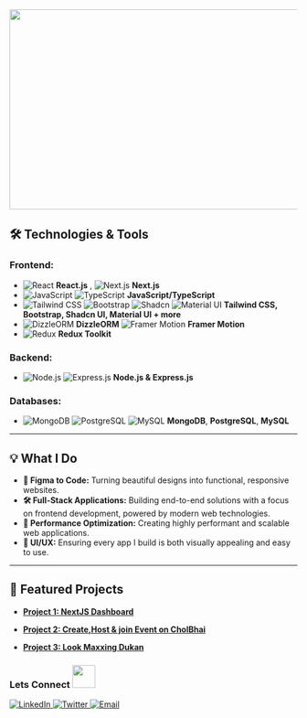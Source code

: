 
 <img src="https://utfs.io/f/4e1b4e97-87ae-48dd-be21-fead7613dc14-kg0fdj.png" width="600px" height="350px"/>


## 🛠️ Technologies & Tools

### Frontend:
- ![React](https://img.shields.io/badge/-React-61DAFB?style=flat&logo=react&logoColor=white) **React.js** , ![Next.js](https://img.shields.io/badge/-Next.js-000000?style=flat&logo=nextdotjs&logoColor=white) **Next.js**
- ![JavaScript](https://img.shields.io/badge/-JavaScript-F7DF1E?style=flat&logo=javascript&logoColor=black) ![TypeScript](https://img.shields.io/badge/-TypeScript-007ACC?style=flat&logo=typescript&logoColor=white) **JavaScript/TypeScript**
- ![Tailwind CSS](https://img.shields.io/badge/-Tailwind%20CSS-38B2AC?style=flat&logo=tailwind-css&logoColor=white) ![Bootstrap](https://img.shields.io/badge/-Bootstrap-7952B3?style=flat&logo=bootstrap&logoColor=white) ![Shadcn](https://img.shields.io/badge/-Shadcn%20UI-6C63FF?style=flat&logo=shadcn&logoColor=white) ![Material UI](https://img.shields.io/badge/-Material%20UI-0081CB?style=flat&logo=mui&logoColor=white)  **Tailwind CSS, Bootstrap, Shadcn UI, **Material UI** + more**
- ![DizzleORM](https://img.shields.io/badge/-DizzleORM-000000?style=flat&logo=dizzle&logoColor=white) **DizzleORM** 
 ![Framer Motion](https://img.shields.io/badge/-Framer%20Motion-1A1A1A?style=flat&logo=framer&logoColor=white) **Framer Motion**
- ![Redux](https://img.shields.io/badge/-Redux-764ABC?style=flat&logo=redux&logoColor=white) **Redux Toolkit**

### Backend:
- ![Node.js](https://img.shields.io/badge/-Node.js-339933?style=flat&logo=nodedotjs&logoColor=white) ![Express.js](https://img.shields.io/badge/-Express.js-000000?style=flat&logo=express&logoColor=white) **Node.js & Express.js**

### Databases:
- ![MongoDB](https://img.shields.io/badge/-MongoDB-47A248?style=flat&logo=mongodb&logoColor=white)  ![PostgreSQL](https://img.shields.io/badge/-PostgreSQL-4169E1?style=flat&logo=postgresql&logoColor=white) ![MySQL](https://img.shields.io/badge/-MySQL-4479A1?style=flat&logo=mysql&logoColor=white)
**MongoDB**, **PostgreSQL**, **MySQL**
---

## 💡 What I Do

- **📐 Figma to Code:** Turning beautiful designs into functional, responsive websites.
- **🛠️ Full-Stack Applications:** Building end-to-end solutions with a focus on frontend development, powered by modern web technologies.
- **🚀 Performance Optimization:** Creating highly performant and scalable web applications.
- **🎨 UI/UX:** Ensuring every app I build is both visually appealing and easy to use.

---

## 🌟 Featured Projects

- **[Project 1: NextJS Dashboard](https://shei-dashboard.vercel.app/)**  
 
- **[Project 2: Create,Host & join Event on CholBhai](https://cholbhai.vercel.app/)**  
 

- **[Project 3: Look Maxxing Dukan](https://hypebeast-inky.vercel.app/)**

 
<h3>
  Lets Connect  
  <img src="https://github.com/sabberrahman/sabberrahman/assets/140933637/b4a33235-8a44-475c-a18e-9bf2cb0c9f7b" width="40px" height="40px"/>
</h3>
<!-- Social Links -->
<!-- Social Links -->
<p align="left">
  <a href="www.linkedin.com/in/sabberrahman" target="_blank" rel="noopener noreferrer">
    <img src="https://img.shields.io/badge/-LinkedIn-0077B5?style=for-the-badge&logo=linkedin&logoColor=white" alt="LinkedIn">
  </a>
  <a href="https://twitter.com/sabberdev" target="_blank" rel="noopener noreferrer">
    <img src="https://img.shields.io/badge/-Twitter-1DA1F2?style=for-the-badge&logo=twitter&logoColor=white" alt="Twitter">
  </a>
  <a href="mailto:sabberrahman.contact@gmail.com" target="_blank" rel="noopener noreferrer">
    <img src="https://img.shields.io/badge/-Email-D14836?style=for-the-badge&logo=gmail&logoColor=white" alt="Email">
  </a>
</p>

 
<!-- <div id="header" align="left">
  <img src="https://media.giphy.com/media/M9gbBd9nbDrOTu1Mqx/giphy.gif" width="100"/>
</div> -->
